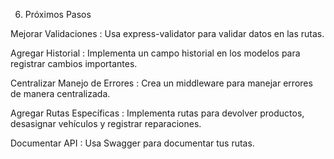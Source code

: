 6. Próximos Pasos

Mejorar Validaciones :
Usa express-validator para validar datos en las rutas.

Agregar Historial :
Implementa un campo historial en los modelos para registrar cambios importantes.

Centralizar Manejo de Errores :
Crea un middleware para manejar errores de manera centralizada.

Agregar Rutas Específicas :
Implementa rutas para devolver productos, desasignar vehículos y registrar reparaciones.

Documentar API :
Usa Swagger para documentar tus rutas.